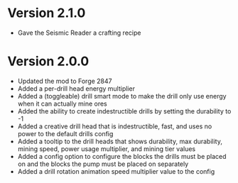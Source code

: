 # Version 2.1.0
- Gave the Seismic Reader a crafting recipe

# Version 2.0.0
- Updated the mod to Forge 2847
- Added a per-drill head energy multiplier
- Added a (toggleable) drill smart mode to make the drill only use energy when it can actually mine ores
- Added the ability to create indestructible drills by setting the durability to -1
- Added a creative drill head that is indestructible, fast, and uses no power to the default drills config
- Added a tooltip to the drill heads that shows durability, max durability, mining speed, power usage multiplier, and mining tier values
- Added a config option to configure the blocks the drills must be placed on and the blocks the pump must be placed on separately
- Added a drill rotation animation speed multiplier value to the config